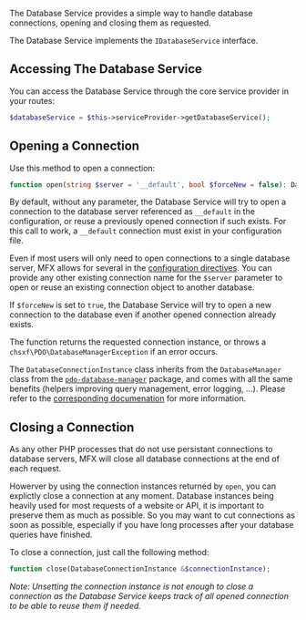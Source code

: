 The Database Service provides a simple way to handle database connections, opening and closing them as requested.

The Database Service implements the `IDatabaseService` interface.

## Accessing The Database Service

You can access the Database Service through the core service provider in your routes:

```php
$databaseService = $this->serviceProvider->getDatabaseService();
```

## Opening a Connection

Use this method to open a connection:

```php
function open(string $server = '__default', bool $forceNew = false): DatabaseConnectionInstance;
```

By default, without any parameter, the Database Service will try to open a connection to the database server referenced as `__default` in the configuration, or reuse a previously opened connection if such exists. For this call to work, a `__default` connection must exist in your configuration file.

Even if most users will only need to open connections to a single database server, MFX allows for several in the [configuration directives](Configuration-Directives#database-management). You can provide any other existing connection name for the `$server` parameter to open or reuse an existing connection object to another database.

If `$forceNew` is set to `true`, the Database Service will try to open a new connection to the database even if another opened connection already exists.

The function returns the requested connection instance, or throws a `chsxf\PDO\DatabaseManagerException` if an error occurs.

The `DatabaseConnectionInstance` class inherits from the `DatabaseManager` class from the [`pdo-database-manager`](https://github.com/chsxf/pdo-database-manager) package, and comes with all the same benefits (helpers improving query management, error logging, ...). Please refer to the [corresponding documenation](https://github.com/chsxf/pdo-database-manager) for more information.

## Closing a Connection

As any other PHP processes that do not use persistant connections to database servers, MFX will close all database connections at the end of each request.

Howerver by using the connection instances returned by `open`, you can explictly close a connection at any moment. Database instances being heavily used for most requests of a website or API, it is important to preserve them as much as possible. So you may want to cut connections as soon as possible, especially if you have long processes after your database queries have finished.

To close a connection, just call the following method:

```php
function close(DatabaseConnectionInstance &$connectionInstance);
```

_Note: Unsetting the connection instance is not enough to close a connection as the Database Service keeps track of all opened connection to be able to reuse them if needed._
